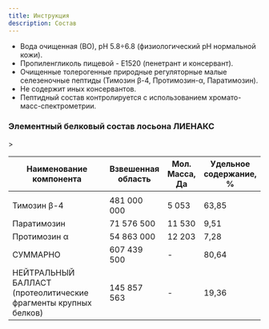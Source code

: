 ```yaml
---
title: Инструкция
description: Состав
---
```

- Вода очищенная (ВО), рН 5.8÷6.8 (физиологический рН нормальной кожи).
- Пропиленгликоль пищевой - Е1520 (пенетрант и консервант).
- Очищенные толерогенные природные регуляторные малые селезеночные пептиды (Тимозин β-4, Протимозин-α, Паратимозин).
- Не содержит иных консервантов.
- Пептидный состав контролируется с использованием хромато-масс-спектрометрии.

### Элементный белковый состав лосьона ЛИЕНАКС

  <table>
    <thead>
      <tr>
        <th>Наименование компонента</th>
        <th>Взвешенная <br>область</th>
        <th>Мол. <br>Масса, <br>Да</th>
        <th>Удельное <br>содержание, <br>%</th>
      </tr>
    </thead>
    <tbody>
      <tr>
        <td></td>
      </tr>
      <tr>
        <td>Тимозин β-4</td>
        <td>481 000 000</td>
        <td>5 053</td>
        <td>63,85</td>
      </tr>
      <tr>
        <td>Паратимозин</td>
        <td>71 576 500</td>
        <td>11 530</td>
        <td>9,51</td>
      </tr>
      <tr>
        <td>Протимозин α</td>
        <td>54 863 000</td>
        <td>12 203</td>
        <td>7,28</td>>
      </tr>
      <tr>
        <td>СУММАРНО</td>
        <td>607 439 500</td>
        <td> - </td>
        <td>80,64</td>
      </tr>
      <tr>
        <td>НЕЙТРАЛЬНЫЙ БАЛЛАСТ<br>(протеолитические фрагменты крупных белков)</td>
        <td>145 857 563</td>
        <td> - </td>
        <td>19,36</td>
      </tr>
    </tbody>
  </table>